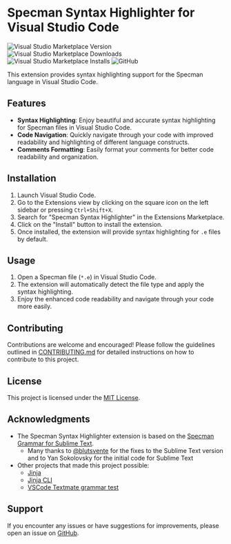 # Specman Syntax Highlighter for Visual Studio Code

![Visual Studio Marketplace Version](https://img.shields.io/visual-studio-marketplace/v/TsviMostovicz.specman)
![Visual Studio Marketplace Downloads](https://img.shields.io/visual-studio-marketplace/d/TsviMostovicz.specman)
![Visual Studio Marketplace Installs](https://img.shields.io/visual-studio-marketplace/i/TsviMostovicz.specman)
![GitHub](https://img.shields.io/github/license/tsvi/specman-vscode-grammar)

This extension provides syntax highlighting support for the Specman language in Visual Studio Code.

## Features

- **Syntax Highlighting**: Enjoy beautiful and accurate syntax highlighting for Specman files in Visual Studio Code.
- **Code Navigation**: Quickly navigate through your code with improved readability and highlighting of different language constructs.
- **Comments Formatting**: Easily format your comments for better code readability and organization.

## Installation

1. Launch Visual Studio Code.
2. Go to the Extensions view by clicking on the square icon on the left sidebar or pressing `Ctrl+Shift+X`.
3. Search for "Specman Syntax Highlighter" in the Extensions Marketplace.
4. Click on the "Install" button to install the extension.
5. Once installed, the extension will provide syntax highlighting for `.e` files by default.

## Usage

1. Open a Specman file (`*.e`) in Visual Studio Code.
2. The extension will automatically detect the file type and apply the syntax highlighting.
3. Enjoy the enhanced code readability and navigate through your code more easily.

## Contributing

Contributions are welcome and encouraged! Please follow the guidelines outlined in [CONTRIBUTING.md](CONTRIBUTING.md) for detailed instructions on how to contribute to this project.

## License

This project is licensed under the [MIT License](LICENSE).

## Acknowledgments

- The Specman Syntax Highlighter extension is based on the [Specman Grammar for Sublime Text](https://github.com/tsvi/specman-sublime-grammar).
    - Many thanks to [@blutsvente](https://github.com/blutsvente) for the fixes to the Sublime Text version and to Yan Sokolovsky for the initial code for Sublime Text
- Other projects that made this project possible:
    - [Jinja](https://jinja.palletsprojects.com/en/3.1.x/)
    - [Jinja CLI](https://github.com/cykerway/jinja-cli)
    - [VSCode Textmate grammar test](https://www.npmjs.com/package/vscode-tmgrammar-test)

## Support

If you encounter any issues or have suggestions for improvements, please open an issue on [GitHub](https://github.com/tsvi/specman-vscode-grammar/issues).
